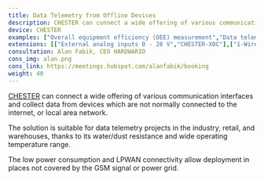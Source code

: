 ```yaml
---
title: Data Telemetry from Offline Devices
description: CHESTER can connect a wide offering of various communication interfaces and collect data from devices which are not normally connected online. That, for instance, allows industrial machines monitoring.
device: CHESTER
examples: ["Overall equipment efficiency (OEE) measurement","Data telemetry from brake system on a mining machine","Cathodic protection monitoring of distribution pipes","Industrial weight scale monitoring"]
extensions: [["External analog inputs 0 - 28 V","CHESTER-X0C"],["1-Wire","CHESTER-X1"],["TTL/CMOS UART","CHESTER-X2A"],["RS-485 - MODBUS", "CHESTER-X2B"],["Current loop input 4 - 20 mA","CHESTER-X4C"], ["Weight scale", "CHESTER-X6"]]
consultation: Alan Fabik, CEO HARDWARIO
cons_img: alan.png
cons_link: https://meetings.hubspot.com/alanfabik/booking
weight: 40
---
```


[CHESTER](/chester/) can connect a wide offering of various communication interfaces and collect data from devices which are not normally connected to the internet, or local area network.

The solution is suitable for data telemetry projects in the industry, retail, and warehouses, thanks to its water/dust resistance and wide operating temperature range.

The low power consumption and LPWAN connectivity allow deployment in places not covered by the GSM signal or power grid.

